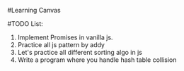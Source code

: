 #Learning Canvas

#TODO List:
1. Implement Promises in vanilla js. 
2. Practice all js pattern by addy 
3. Let's practice all different sorting algo in js
4. Write a program where you handle hash table collision 